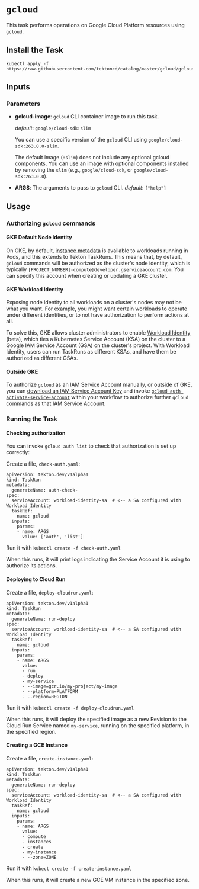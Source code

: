 # `gcloud`

This task performs operations on Google Cloud Platform resources using `gcloud`.

## Install the Task

```
kubectl apply -f https://raw.githubusercontent.com/tektoncd/catalog/master/gcloud/gcloud.yaml
```

## Inputs

### Parameters

* **gcloud-image**: `gcloud` CLI container image to run this task.

  _default_: `google/cloud-sdk:slim`

  You can use a specific version of the `gcloud` CLI using
  `google/cloud-sdk:263.0.0-slim`.

  The default image (`:slim`) does not include any optional gcloud components.
  You can use an image with optional components installed by removing the `slim`
  (e.g., `google/cloud-sdk`, or `google/cloud-sdk:263.0.0`).

* **ARGS**: The arguments to pass to `gcloud` CLI.  _default_: `["help"]`

## Usage

### Authorizing `gcloud` commands

#### GKE Default Node Identity

On GKE, by default, [instance
metadata](https://cloud.google.com/compute/docs/storing-retrieving-metadata) is
available to workloads running in Pods, and this extends to Tekton TaskRuns.
This means that, by default, `gcloud` commands will be authorized as the
cluster's node identity, which is typically
`[PROJECT_NUMBER]-compute@developer.gserviceaccount.com`. You can specify this
account when creating or updating a GKE cluster.

#### GKE Workload Identity

Exposing node identity to all workloads on a cluster's nodes may not be what you
want.  For example, you might want certain workloads to operate under different
identities, or to not have authorization to perform actions at all.

To solve this, GKE allows cluster administrators to enable [Workload
Identity](https://cloud.google.com/kubernetes-engine/docs/how-to/workload-identity)
(beta), which ties a Kubernetes Service Account (KSA) on the cluster to a Google
IAM Service Account (GSA) on the cluster's project. With Workload Identity,
users can run TaskRuns as different KSAs, and have them be authorized as
different GSAs.

#### Outside GKE

To authorize `gcloud` as an IAM Service Account manually, or outside of GKE, you
can [download an IAM Service Account
Key](https://cloud.google.com/iam/docs/creating-managing-service-account-keys)
and invoke [`gcloud auth
activate-service-account`](https://cloud.google.com/sdk/gcloud/reference/auth/activate-service-account)
within your workflow to authorize further `gcloud` commands as that IAM Service
Account.

### Running the Task

#### Checking authorization

You can invoke `gcloud auth list` to check that authorization is set up
correctly:

Create a file, `check-auth.yaml`:

```
apiVersion: tekton.dev/v1alpha1
kind: TaskRun
metadata:
  generateName: auth-check-
spec:
  serviceAccount: workload-identity-sa  # <-- a SA configured with Workload Identity
  taskRef:
    name: gcloud
  inputs:
    params:
    - name: ARGS
      value: ['auth', 'list']
```

Run it with `kubectl create -f check-auth.yaml`

When this runs, it will print logs indicating the Service Account it is using to
authorize its actions.

#### Deploying to Cloud Run

Create a file, `deploy-cloudrun.yaml`:

```
apiVersion: tekton.dev/v1alpha1
kind: TaskRun
metadata:
  generateName: run-deploy
spec:
  serviceAccount: workload-identity-sa  # <-- a SA configured with Workload Identity
  taskRef:
    name: gcloud
  inputs:
    params:
    - name: ARGS
      value:
      - run
      - deploy
      - my-service
      - --image=gcr.io/my-project/my-image
      - --platform=PLATFORM
      - --region=REGION
```

Run it with `kubectl create -f deploy-cloudrun.yaml`

When this runs, it will deploy the specified image as a new Revision to the
Cloud Run Service named `my-service`, running on the specified platform, in the
specified region.

#### Creating a GCE Instance

Create a file, `create-instance.yaml`:

```
apiVersion: tekton.dev/v1alpha1
kind: TaskRun
metadata:
  generateName: run-deploy
spec:
  serviceAccount: workload-identity-sa  # <-- a SA configured with Workload Identity
  taskRef:
    name: gcloud
  inputs:
    params:
    - name: ARGS
      value:
      - compute
      - instances
      - create
      - my-instance
      - --zone=ZONE
```

Run it with `kubect create -f create-instance.yaml`

When this runs, it will create a new GCE VM instance in the specified zone.
